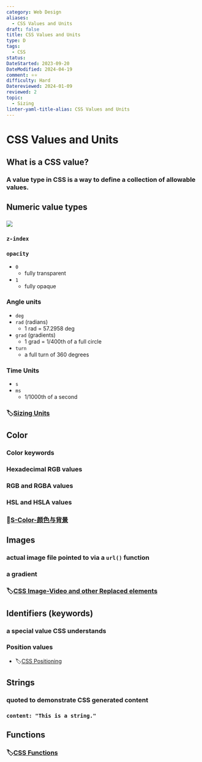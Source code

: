 ```yaml
---
category: Web Design
aliases:
  - CSS Values and Units
draft: false
title: CSS Values and Units
type: D
tags:
  - CSS
status: 
DateStarted: 2023-09-20
DateModified: 2024-04-19
comment: ⭐⭐
difficulty: Hard
Datereviewed: 2024-01-09
reviewed: 2
topic:
  - Sizing
linter-yaml-title-alias: CSS Values and Units
---
```


# CSS Values and Units

## What is a CSS value?

### A value type in CSS is a way to define a collection of allowable values.

## Numeric value types

### ![](https://cdn.jsdelivr.net/gh/jenniferwonder/bimg/web-design/O-CSS-Numeric-value-types.png)

### `z-index`

### `opacity`

- `0`
  - fully transparent
- `1`
  - fully opaque

### Angle units

- `deg`
- `rad` (radians)
  - 1 rad = 57.2958 deg
- `grad` (gradients)
  - 1 grad = 1/400th of a full circle
- `turn`
  - a full turn of 360 degrees

### Time Units

- `s`
- `ms`
  - 1/1000th of a second

### 🏷️[Sizing Units](Sizing-Units)

## Color

### Color keywords

### Hexadecimal RGB values

### RGB and RGBA values

### HSL and HSLA values

### 📌[S-Color-颜色与背景](S-Color-颜色与背景)

## Images

### actual image file pointed to via a `url()` function

### a gradient

### 🏷️[CSS Image-Video and other Replaced elements](CSS-Image-Video-and-other-Replaced-elements)

## Identifiers (keywords)

### a special value CSS understands

### Position values

- 🏷️[CSS Positioning](CSS-Positioning)

## Strings

### quoted to demonstrate CSS generated content

### `content: "This is a string."`

## Functions

### 🏷️[CSS Functions](CSS-Functions)
